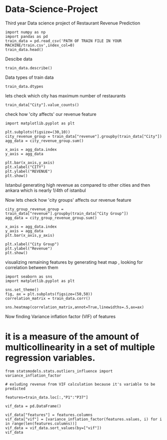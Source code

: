 # Data-Science-Project

Third year Data science project of Restaurant Revenue Prediction

    import numpy as np
    import pandas as pd
    train_data = pd.read_csv('PATH OF TRAIN FILE IN YOUR MACHINE/train.csv',index_col=0)
    train_data.head()

Descibe data

    train_data.describe()

Data types of train data

    train_data.dtypes

lets check which city has maximum number of restaurants

    train_data["City"].value_counts()
    
check how 'city affects' our revenue feature

    import matplotlib.pyplot as plt

    plt.subplots(figsize=(30,10))
    city_revenue_group = train_data["revenue"].groupby(train_data["City"])
    agg_data = city_revenue_group.sum()

    x_axis = agg_data.index
    y_axis = agg_data

    plt.bar(x_axis,y_axis)
    plt.xlabel("CITY")
    plt.ylabel("REVENUE")
    plt.show()

Istanbul generating high revenue as compared to other cities and then ankara which is nearly 1/4th of istanbul

Now lets check how 'city groups' affects our revenue feature

    city_group_revenue_group = train_data["revenue"].groupby(train_data["City Group"])
    agg_data = city_group_revenue_group.sum()

    x_axis = agg_data.index
    y_axis = agg_data
    plt.bar(x_axis,y_axis)

    plt.xlabel("City Group")
    plt.ylabel("Revenue")
    plt.show()

visualizing remaining features by generating heat map , looking for correlation between them

    import seaborn as sns
    import matplotlib.pyplot as plt

    sns.set_theme() 
    fig, ax = plt.subplots(figsize=(50,50)) 
    correlation_matrix = train_data.corr() 
    
    sns.heatmap(correlation_matrix,annot=True,linewidths=.5,ax=ax)

Now finding Variance inflation factor (VIF) of features
# it is a measure of the amount of multicollinearity in a set of multiple regression variables.

    from statsmodels.stats.outliers_influence import variance_inflation_factor

    # exluding revenue from VIF calculation because it's variable to be predicted

    features=train_data.loc[:,"P1":"P37"]

    vif_data = pd.DataFrame()

    vif_data["features"] = features.columns
    vif_data["vif"] = [variance_inflation_factor(features.values, i) for i in range(len(features.columns))]
    vif_data = vif_data.sort_values(by=["vif"])
    vif_data

